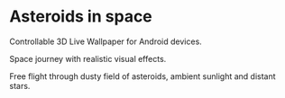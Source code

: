 # Asteroids in space

Controllable 3D Live Wallpaper for Android devices.

Space journey with realistic visual effects.

Free flight through dusty field of asteroids, ambient sunlight and distant stars.
